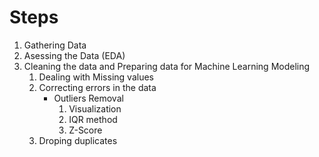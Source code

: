 # Steps

1. Gathering Data
2. Asessing the Data (EDA)
3. Cleaning the data and Preparing data for Machine Learning Modeling
   1. Dealing with Missing values
   2. Correcting errors in the data
      - Outliers Removal
          1. Visualization
          2. IQR method
          3. Z-Score
   3. Droping duplicates
